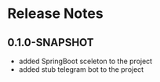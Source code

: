 # Release Notes

## 0.1.0-SNAPSHOT

* added SpringBoot sceleton to the project
* added stub telegram bot to the project